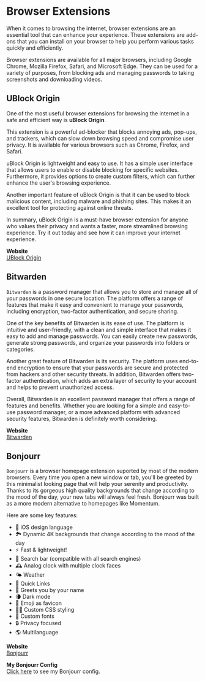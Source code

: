 # Browser Extensions

When it comes to browsing the internet, browser extensions are an essential tool that can enhance your experience. These extensions are add-ons that you can install on your browser to help you perform various tasks quickly and efficiently.

Browser extensions are available for all major browsers, including Google Chrome, Mozilla Firefox, Safari, and Microsoft Edge. They can be used for a variety of purposes, from blocking ads and managing passwords to taking screenshots and downloading videos.

## **UBlock Origin**

One of the most useful browser extensions for browsing the internet in a safe and efficient way is **uBlock Origin**.

This extension is a powerful ad-blocker that blocks annoying ads, pop-ups, and trackers, which can slow down browsing speed and compromise user privacy. It is available for various browsers such as Chrome, Firefox, and Safari.

uBlock Origin is lightweight and easy to use. It has a simple user interface that allows users to enable or disable blocking for specific websites. Furthermore, it provides options to create custom filters, which can further enhance the user's browsing experience.

Another important feature of uBlock Origin is that it can be used to block malicious content, including malware and phishing sites. This makes it an excellent tool for protecting against online threats.

In summary, uBlock Origin is a must-have browser extension for anyone who values their privacy and wants a faster, more streamlined browsing experience. Try it out today and see how it can improve your internet experience.

**Website**  
[UBlock Origin](https://ublockorigin.com/)

## **Bitwarden**

`Bitwarden` is a password manager that allows you to store and manage all of your passwords in one secure location. The platform offers a range of features that make it easy and convenient to manage your passwords, including encryption, two-factor authentication, and secure sharing.

One of the key benefits of Bitwarden is its ease of use. The platform is intuitive and user-friendly, with a clean and simple interface that makes it easy to add and manage passwords. You can easily create new passwords, generate strong passwords, and organize your passwords into folders or categories.

Another great feature of Bitwarden is its security. The platform uses end-to-end encryption to ensure that your passwords are secure and protected from hackers and other security threats. In addition, Bitwarden offers two-factor authentication, which adds an extra layer of security to your account and helps to prevent unauthorized access.

Overall, Bitwarden is an excellent password manager that offers a range of features and benefits. Whether you are looking for a simple and easy-to-use password manager, or a more advanced platform with advanced security features, Bitwarden is definitely worth considering.

**Website**  
[Bitwarden](https://bitwarden.com/)

## **Bonjourr**

`Bonjourr` is a browser homepage extension suported by most of the modern browsers. Every time you open a new window or tab, you'll be greeted by this minimalist looking page that will help your serenity and productivity. Thanks to its gorgeous high quality backgrounds that change according to the mood of the day, your new tabs will always feel fresh. Bonjourr was built as a more modern alternative to homepages like Momentum.

Here are some key features:  

- 🍏 iOS design language  
- 🏞 Dynamic 4K backgrounds that change according to the mood of the day  
- ⚡️ Fast & lightweight!  
- 🔎 Search bar (compatible with all search engines)  
- 🕰 Analog clock with multiple clock faces  
- 🌤 Weather  
- 🔗 Quick Links  
- 👋 Greets you by your name  
- 🌘 Dark mode  
- 🥖 Emoji as favicon  
- 🧑‍💻 Custom CSS styling  
- 📝 Custom fonts  
- 🔒 Privacy focused  
- 🌎 Multilanguage  

**Website**  
[Bonjourr](https://bonjourr.fr/)  

**My Bonjourr Config**  
[Click here](bonjourr_config.json) to see my Bonjourr config.
